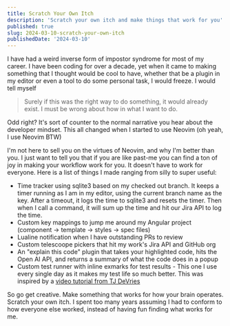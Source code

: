 ```yaml
---
title: Scratch Your Own Itch
description: 'Scratch your own itch and make things that work for you'
published: true
slug: 2024-03-10-scratch-your-own-itch
publishedDate: '2024-03-10'
---
```


I have had a weird inverse form of impostor syndrome for most of my career. I have been coding for over a decade, yet when it came to making something that I thought would be cool to have, whether that be a plugin in my editor or even a tool to do some personal task, I would freeze. I would tell myself

> Surely if this was the right way to do something, it would already exist. I must be wrong about how in what I want to do.

Odd right? It's sort of counter to the normal narrative you hear about the developer mindset. This all changed when I started to use Neovim (oh yeah, I use Neovim BTW)

I'm not here to sell you on the virtues of Neovim, and why I'm better than you. I just want to tell you that if you are like past-me you can find a ton of joy in making your workflow work for you. It doesn't have to work for everyone. Here is a list of things I made ranging from silly to super useful:

- Time tracker using sqlite3 based on my checked out branch. It keeps a timer running as I am in my editor, using the current branch name as the key. After a timeout, it logs the time to sqlite3 and resets the timer. Then when I call a command, it will sum up the time and hit our Jira API to log the time.
- Custom key mappings to jump me around my Angular project (component -> template -> styles -> spec files)
- Lualine notification when I have outstanding PRs to review
- Custom telescoope pickers that hit my work's Jira API and GitHub org
- An "explain this code" plugin that takes your highlighted code, hits the Open AI API, and returns a summary of what the code does in a popup
- Custom test runner with inline exmarks for test results - This one I use every single day as it makes my test life so much better. This was inspired by a [video tutorial from TJ DeVries](https://www.youtube.com/watch?v=HlfjpstqXwE)

So go get creative. Make something that works for how your brain operates. Scratch your own itch. I spent too many years assuming I had to conform to how everyone else worked, instead of having fun finding what works for me.
